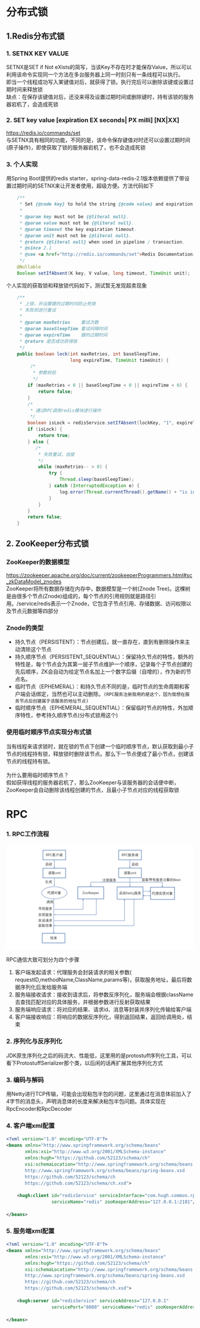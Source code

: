 # 分布式锁
## 1.Redis分布式锁
### 1. SETNX KEY VALUE
SETNX是SET if Not eXists的简写，当该Key不存在时才能保存Value，所以可以利用该命令实现同一个方法在多台服务器上同一时刻只有一条线程可以执行。<br>
即当一个线程成功写入某键值对后，就获得了锁。执行完后可以删除该键或设置过期时间来释放锁<br>
缺点：在保存该键值对后，还没来得及设置过期时间或删除键时，持有该锁的服务器宕机了，会造成死锁

### 2. SET key value [expiration EX seconds| PX milli] [NX|XX]
https://redis.io/commands/set <br>
与SETNX具有相同的功能，不同的是，该命令保存键值对时还可以设置过期时间(原子操作)，即使获取了锁的服务器宕机了，也不会造成死锁<br>

### 3. 个人实现
用Spring Boot提供的redis starter，spring-data-redis-2.1版本依赖提供了带设置过期时间的SETNX来让开发者使用，超级方便。方法代码如下
```java
	/**
	 * Set {@code key} to hold the string {@code value} and expiration {@code timeout} if {@code key} is absent.
	 *
	 * @param key must not be {@literal null}.
	 * @param value must not be {@literal null}.
	 * @param timeout the key expiration timeout.
	 * @param unit must not be {@literal null}.
	 * @return {@literal null} when used in pipeline / transaction.
	 * @since 2.1
	 * @see <a href="http://redis.io/commands/set">Redis Documentation: SET</a>
	 */
	@Nullable
	Boolean setIfAbsent(K key, V value, long timeout, TimeUnit unit);
```

个人实现的获取锁和释放锁代码如下，测试暂无发现超卖现象
```java
    /**
     * 上锁，并设置键的过期时间防止死锁
     * 失败则进行重试
     *
     * @param maxRetries    重试次数
     * @param baseSleepTime 重试间隔时间
     * @param expireTime    键的过期时间
     * @return 是否成功获得锁
     */
    public boolean lock(int maxRetries, int baseSleepTime,
                        long expireTime, TimeUnit timeUnit) {
         /*
          * 参数校验
          */
        if (maxRetries < 0 || baseSleepTime < 0 || expireTime < 0) {
            return false;
        }
        /*
         * 通过RPC调用redis模块进行操作
         */
        boolean isLock = redisService.setIfAbsent(lockKey, "1", expireTime, timeUnit);
        if (isLock) {
            return true;
        } else {
           /*
            * 失败重试，自旋
            */
            while (maxRetries-- > 0) {
                try {
                    Thread.sleep(baseSleepTime);
                } catch (InterruptedException e) {
                    log.error(Thread.currentThread().getName() + "is interrupted", e);
                }
            }
        }
        return false;
    }
```

## 2. ZooKeeper分布式锁
### ZooKeeper的数据模型 
https://zookeeper.apache.org/doc/current/zookeeperProgrammers.html#sc_zkDataModel_znodes<br>
ZooKeeper将所有数据存储在内存中，数据模型是一个树(Znode Tree)。这棵树是由很多个节点(Znode)组成的，每个节点的引用规则就是路径引用。/service/redis表示一个Znode，它包含子节点引用、存储数据、访问权限以及节点元数据等四部分

### Znode的类型
- 持久节点（PERSISTENT）：节点创建后，就一直存在，直到有删除操作来主动清除这个节点
- 持久顺序节点（PERSISTENT_SEQUENTIAL）：保留持久节点的特性，额外的特性是，每个节点会为其第一层子节点维护一个顺序，记录每个子节点创建的先后顺序，ZK会自动为给定节点名加上一个数字后缀（自增的），作为新的节点名。
- 临时节点（EPHEMERAL）：和持久节点不同的是，临时节点的生命周期和客户端会话绑定，当然也可以主动删除。`(RPC服务注册我用的是这个，因为我想在服务节点后创建属于该服务的地址节点)`
- 临时顺序节点（EPHEMERAL_SEQUENTIAL）：保留临时节点的特性，外加顺序特性，参考持久顺序节点(分布式锁用这个)

### 使用临时顺序节点实现分布式锁
当有线程来请求锁时，就在锁的节点下创建一个临时顺序节点，默认获取到最小子节点的线程持有锁，释放锁时删除该节点。那么下一节点便成了最小节点，创建该节点的线程持有锁。<br><br>
为什么要用临时顺序节点？<br>
假如获得线程的服务器宕机了，那么ZooKeeper与该服务器的会话便中断，ZooKeeper会自动删除该线程创建的节点，且最小子节点对应的线程获取锁



# RPC
 ### 1. RPC工作流程
    
<img src="./docs/rpc_flow_chart.jpg" />

RPC通信大致可划分为四个步骤<br>
1. 客户端发起请求：代理服务会封装请求的相关参数( requestID,methodName,ClassName,params等)，获取服务地址，最后将数据序列化后发给服务端
2. 服务端接收请求：接收到请求后，将参数反序列化，服务端会根据className去查找匹配对应的具体服务，并根据参数进行反射获取结果
3. 服务端响应请求：将对应的结果、请求id、消息等封装并序列化传输给客户端
4. 客户端接收响应：将响应的数据反序列化，得到返回结果，返回给调用处，结束

### 2. 序列化与反序列化
   JDK原生序列化之后的码流大、性能低，这里用的是protostuff序列化工具，可以看下ProtostuffSerializer那个类，以后闲的话再扩展其他序列化方式
    
### 3. 编码与解码
   用Netty进行TCP传输，可能会出现粘包半包的问题，这里通过在消息体前加入了4字节的消息头，声明消息体的长度来解决粘包半包问题。具体实现在RpcEncoder和RpcDecoder
   
### 4. 客户端xml配置
```xml
<?xml version="1.0" encoding="UTF-8"?>
<beans xmlns="http://www.springframework.org/schema/beans"
       xmlns:xsi="http://www.w3.org/2001/XMLSchema-instance"
       xmlns:hugh="https://github.com/52123/schema/ch"
       xsi:schemaLocation="http://www.springframework.org/schema/beans
       http://www.springframework.org/schema/beans/spring-beans.xsd
       https://github.com/52123/schema/ch
       https://github.com/52123/schema/ch.xsd">

    <hugh:client id="redisService" serviceInterface="com.hugh.common.rpc.RedisService"
                 serviceName="redis" zooKeeperAddress="127.0.0.1:2181"/>

</beans>
```

### 5. 服务端xml配置
```xml
<?xml version="1.0" encoding="UTF-8"?>
<beans xmlns="http://www.springframework.org/schema/beans"
       xmlns:xsi="http://www.w3.org/2001/XMLSchema-instance"
       xmlns:hugh="https://github.com/52123/schema/ch"
       xsi:schemaLocation="http://www.springframework.org/schema/beans
       http://www.springframework.org/schema/beans/spring-beans.xsd
       https://github.com/52123/schema/ch
       https://github.com/52123/schema/ch.xsd">

    <hugh:server id="redisService" serviceAddress="127.0.0.1"
                 servicePort="8080" serviceName="redis" zooKeeperAddress="127.0.0.1:2181"/>

</beans>
```